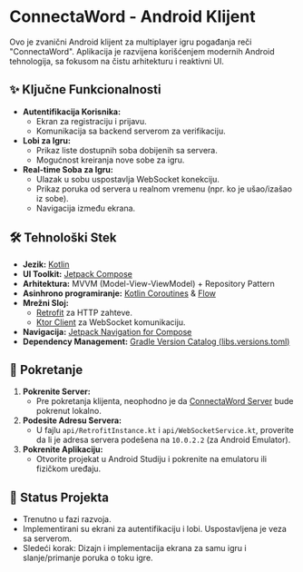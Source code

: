 # ConnectaWord - Android Klijent

Ovo je zvanični Android klijent za multiplayer igru pogađanja reči "ConnectaWord". Aplikacija je razvijena korišćenjem modernih Android tehnologija, sa fokusom na čistu arhitekturu i reaktivni UI.

## ✨ Ključne Funkcionalnosti

* **Autentifikacija Korisnika:**
    * Ekran za registraciju i prijavu.
    * Komunikacija sa backend serverom za verifikaciju.
* **Lobi za Igru:**
    * Prikaz liste dostupnih soba dobijenih sa servera.
    * Mogućnost kreiranja nove sobe za igru.
* **Real-time Soba za Igru:**
    * Ulazak u sobu uspostavlja WebSocket konekciju.
    * Prikaz poruka od servera u realnom vremenu (npr. ko je ušao/izašao iz sobe).
    * Navigacija između ekrana.

## 🛠️ Tehnološki Stek

* **Jezik:** [Kotlin](https://kotlinlang.org/)
* **UI Toolkit:** [Jetpack Compose](https://developer.android.com/jetpack/compose)
* **Arhitektura:** MVVM (Model-View-ViewModel) + Repository Pattern
* **Asinhrono programiranje:** [Kotlin Coroutines](https://kotlinlang.org/docs/coroutines-overview.html) & [Flow](https://kotlinlang.org/docs/flow.html)
* **Mrežni Sloj:**
    * [Retrofit](https://square.github.io/retrofit/) za HTTP zahteve.
    * [Ktor Client](https://ktor.io/docs/client-websockets.html) za WebSocket komunikaciju.
* **Navigacija:** [Jetpack Navigation for Compose](https://developer.android.com/jetpack/compose/navigation)
* **Dependency Management:** [Gradle Version Catalog (libs.versions.toml)](https://docs.gradle.org/current/userguide/platforms.html)

## 🚀 Pokretanje

1.  **Pokrenite Server:**
    * Pre pokretanja klijenta, neophodno je da [ConnectaWord Server](link-do-vaseg-server-repozitorijuma) bude pokrenut lokalno.
2.  **Podesite Adresu Servera:**
    * U fajlu `api/RetrofitInstance.kt` i `api/WebSocketService.kt`, proverite da li je adresa servera podešena na `10.0.2.2` (za Android Emulator).
3.  **Pokrenite Aplikaciju:**
    * Otvorite projekat u Android Studiju i pokrenite na emulatoru ili fizičkom uređaju.

## 🚧 Status Projekta

* Trenutno u fazi razvoja.
* Implementirani su ekrani za autentifikaciju i lobi. Uspostavljena je veza sa serverom.
* Sledeći korak: Dizajn i implementacija ekrana za samu igru i slanje/primanje poruka o toku igre.